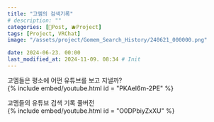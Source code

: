 ```yaml
---
title: "고멤의 검색기록"
# description: ""
categories: [📀Post, 🫐Project]
tags: [Project, VRChat]
image: "/assets/project/Gomem_Search_History/240621_000000.png"

date: 2024-06-23. 00:00
last_modified_at: 2024-11-09. 08:34 # Init
---
```


고멤들은 평소에 어떤 유튜브를 보고 지낼까?  
{% include embed/youtube.html id = "PKAel6m-2PE" %}

고멤들의 유튜브 검색 기록 풀버전  
{% include embed/youtube.html id = "O0DPbiyZxXU" %}
